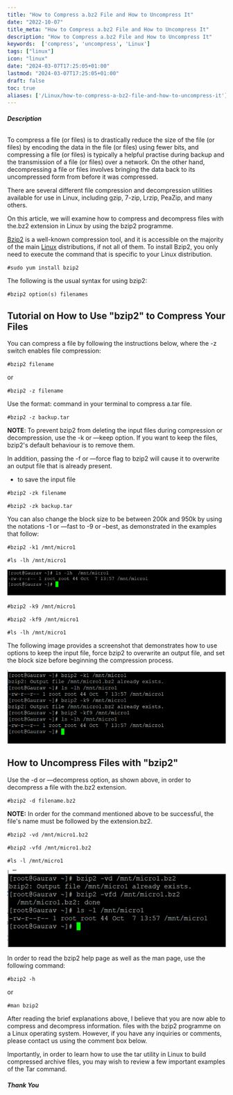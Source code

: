 ```yaml
---
title: "How to Compress a.bz2 File and How to Uncompress It"
date: "2022-10-07"
title_meta: "How to Compress a.bz2 File and How to Uncompress It"
description: "How to Compress a.bz2 File and How to Uncompress It"
keywords:  ['compress', 'uncompress', 'Linux']
tags: ["linux"]
icon: "linux"
date: "2024-03-07T17:25:05+01:00"
lastmod: "2024-03-07T17:25:05+01:00" 
draft: false
toc: true
aliases: ['/Linux/how-to-compress-a-bz2-file-and-how-to-uncompress-it']
---
```


###### **Description**

To compress a file (or files) is to drastically reduce the size of the file (or files) by encoding the data in the file (or files) using fewer bits, and compressing a file (or files) is typically a helpful practise during backup and the transmission of a file (or files) over a network. On the other hand, decompressing a file or files involves bringing the data back to its uncompressed form from before it was compressed.

There are several different file compression and decompression utilities available for use in Linux, including gzip, 7-zip, Lrzip, PeaZip, and many others.

On this article, we will examine how to compress and decompress files with the.bz2 extension in Linux by using the bzip2 programme.

[Bzip2](https://en.wikipedia.org/wiki/Bzip2) is a well-known compression tool, and it is accessible on the majority of the main [Linux](https://utho.com/docs/tutorial/category/linux-tutorial/) distributions, if not all of them. To install Bzip2, you only need to execute the command that is specific to your Linux distribution.

```
#sudo yum install bzip2
```

The following is the usual syntax for using bzip2:

```
#bzip2 option(s) filenames
```

## Tutorial on How to Use "bzip2" to Compress Your Files

You can compress a file by following the instructions below, where the -z switch enables file compression:

```
#bzip2 filename
```

or

```
#bzip2 -z filename
```

Use the format: command in your terminal to compress a.tar file.

```
#bzip2 -z backup.tar
```

**NOTE**: To prevent bzip2 from deleting the input files during compression or decompression, use the -k or —keep option. If you want to keep the files, bzip2's default behaviour is to remove them.

In addition, passing the -f or —force flag to bzip2 will cause it to overwrite an output file that is already present.

- to save the input file

```
#bzip2 -zk filename
```

```
#bzip2 -zk backup.tar
```

You can also change the block size to be between 200k and 950k by using the notations -1 or —fast to -9 or –best, as demonstrated in the examples that follow:

```
#bzip2 -k1 /mnt/micro1
```

```
#ls -lh /mnt/micro1
```

![How to Compress a.bz2 File and How to Uncompress It](images/image-293.png)

```
#bzip2 -k9 /mnt/micro1
```

```
#bzip2 -kf9 /mnt/micro1
```

```
#ls -lh /mnt/micro1
```

The following image provides a screenshot that demonstrates how to use options to keep the input file, force bzip2 to overwrite an output file, and set the block size before beginning the compression process.

![How to Compress a.bz2 File and How to Uncompress It](images/image-294.png)

## How to Uncompress Files with "bzip2"

Use the -d or —decompress option, as shown above, in order to decompress a file with the.bz2 extension.

```
#bzip2 -d filename.bz2
```

**NOTE:** In order for the command mentioned above to be successful, the file's name must be followed by the extension.bz2.

```
#bzip2 -vd /mnt/micro1.bz2
```

```
#bzip2 -vfd /mnt/micro1.bz2
```

```
#ls -l /mnt/micro1
```

![How to Uncompress Files with "bzip2"](images/image-295.png)

In order to read the bzip2 help page as well as the man page, use the following command:

```
#bzip2 -h
```

or

```
#man bzip2
```

After reading the brief explanations above, I believe that you are now able to compress and decompress information. files with the bzip2 programme on a Linux operating system. However, if you have any inquiries or comments, please contact us using the comment box below.

Importantly, in order to learn how to use the tar utility in Linux to build compressed archive files, you may wish to review a few important examples of the Tar command.

###### **Thank You**
